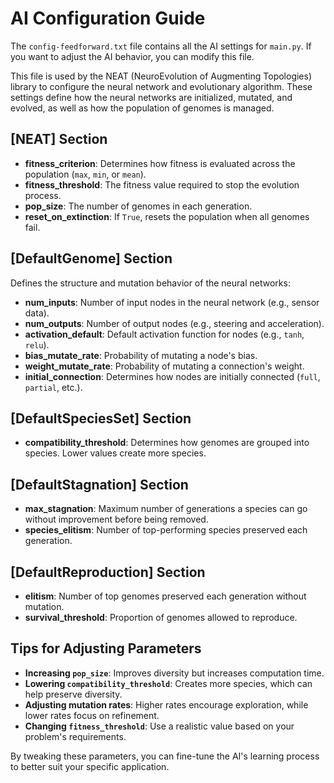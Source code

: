 # AI Configuration Guide

The `config-feedforward.txt` file contains all the AI settings for `main.py`. If you want to adjust the AI behavior, you can modify this file.

This file is used by the NEAT (NeuroEvolution of Augmenting Topologies) library to configure the neural network and evolutionary algorithm. These settings define how the neural networks are initialized, mutated, and evolved, as well as how the population of genomes is managed.

## [NEAT] Section
- **fitness_criterion**: Determines how fitness is evaluated across the population (`max`, `min`, or `mean`).
- **fitness_threshold**: The fitness value required to stop the evolution process.
- **pop_size**: The number of genomes in each generation.
- **reset_on_extinction**: If `True`, resets the population when all genomes fail.

## [DefaultGenome] Section
Defines the structure and mutation behavior of the neural networks:
- **num_inputs**: Number of input nodes in the neural network (e.g., sensor data).
- **num_outputs**: Number of output nodes (e.g., steering and acceleration).
- **activation_default**: Default activation function for nodes (e.g., `tanh`, `relu`).
- **bias_mutate_rate**: Probability of mutating a node's bias.
- **weight_mutate_rate**: Probability of mutating a connection's weight.
- **initial_connection**: Determines how nodes are initially connected (`full`, `partial`, etc.).

## [DefaultSpeciesSet] Section
- **compatibility_threshold**: Determines how genomes are grouped into species. Lower values create more species.

## [DefaultStagnation] Section
- **max_stagnation**: Maximum number of generations a species can go without improvement before being removed.
- **species_elitism**: Number of top-performing species preserved each generation.

## [DefaultReproduction] Section
- **elitism**: Number of top genomes preserved each generation without mutation.
- **survival_threshold**: Proportion of genomes allowed to reproduce.

## Tips for Adjusting Parameters
- **Increasing `pop_size`**: Improves diversity but increases computation time.
- **Lowering `compatibility_threshold`**: Creates more species, which can help preserve diversity.
- **Adjusting mutation rates**: Higher rates encourage exploration, while lower rates focus on refinement.
- **Changing `fitness_threshold`**: Use a realistic value based on your problem's requirements.

By tweaking these parameters, you can fine-tune the AI's learning process to better suit your specific application.